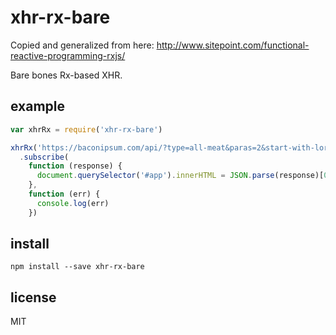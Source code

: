 # xhr-rx-bare

Copied and generalized from here:
http://www.sitepoint.com/functional-reactive-programming-rxjs/

Bare bones Rx-based XHR.

## example

```js
var xhrRx = require('xhr-rx-bare')

xhrRx('https://baconipsum.com/api/?type=all-meat&paras=2&start-with-lorem=1')
  .subscribe(
    function (response) {
      document.querySelector('#app').innerHTML = JSON.parse(response)[0]
    },
    function (err) {
      console.log(err)
    })
```

## install

`npm install --save xhr-rx-bare`

## license

MIT

